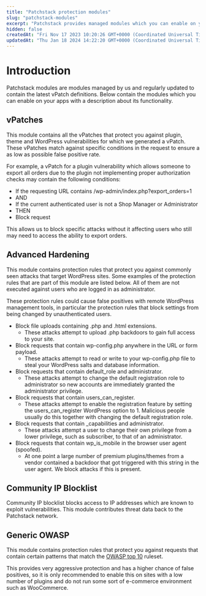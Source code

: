 ```yaml
---
title: "Patchstack protection modules"
slug: "patchstack-modules"
excerpt: "Patchstack provides managed modules which you can enable on your site."
hidden: false
createdAt: "Fri Nov 17 2023 10:20:26 GMT+0000 (Coordinated Universal Time)"
updatedAt: "Thu Jan 18 2024 14:22:20 GMT+0000 (Coordinated Universal Time)"
---
```

# Introduction

Patchstack modules are modules managed by us and regularly updated to contain the latest vPatch definitions. Below contain the modules which you can enable on your apps with a description about its functionality.

## vPatches

This module contains all the vPatches that protect you against plugin, theme and WordPress vulnerabilities for which we generated a vPatch. These vPatches match against specific conditions in the request to ensure a as low as possible false positive rate.

For example, a vPatch for a plugin vulnerability which allows someone to export all orders due to the plugin not implementing proper authorization checks may contain the following conditions:

- If the requesting URL contains /wp-admin/index.php?export_orders=1
- AND
- If the current authenticated user is not a Shop Manager or Administrator
- THEN
- Block request

This allows us to block specific attacks without it affecting users who still may need to access the ability to export orders.

## Advanced Hardening

This module contains protection rules that protect you against commonly seen attacks that target WordPress sites. Some examples of the protection rules that are part of this module are listed below. All of them are not executed against users who are logged in as administrator.

These protection rules could cause false positives with remote WordPress management tools, in particular the protection rules that block settings from being changed by unauthenticated users.

- Block file uploads containing .php and .html extensions.
  - These attacks attempt to upload .php backdoors to gain full access to your site.
- Block requests that contain wp-config.php anywhere in the URL or form payload.
  - These attacks attempt to read or write to your wp-config.php file to steal your WordPress salts and database information.
- Block requests that contain default_role and administrator.
  - These attacks attempt to change the default registration role to administrator so new accounts are immediately granted the administrator privilege.
- Block requests that contain users_can_register.
  - These attacks attempt to enable the registration feature by setting the users_can_register WordPress option to 1. Malicious people usually do this together with changing the default registration role.
- Block requests that contain \_capabilities and administrator.
  - These attacks attempt a user to change their own privilege from a lower privilege, such as subscriber, to that of an administrator.
- Block requests that contain wp_is_mobile in the browser user agent (spoofed).
  - At one point a large number of premium plugins/themes from a vendor contained a backdoor that got triggered with this string in the user agent. We block attacks if this is present.

## Community IP Blocklist

Community IP blocklist blocks access to IP addresses which are known to exploit vulnerabilities. This module contributes threat data back to the Patchstack network.

## Generic OWASP

This module contains protection rules that protect you against requests that contain certain patterns that match the <a href="https://owasp.org/www-project-top-ten/" target="_blank">OWASP top 10</a> ruleset.

This provides very aggressive protection and has a higher chance of false positives, so it is only recommended to enable this on sites with a low number of plugins and do not run some sort of e-commerce environment such as WooCommerce.
